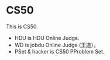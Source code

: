 CS50
====

This is CS50.

* HDU is HDU Online Judge.
* WD is jobdu Online Judge (王道）。
* PSet & hacker is CS50 PProblem Set.
